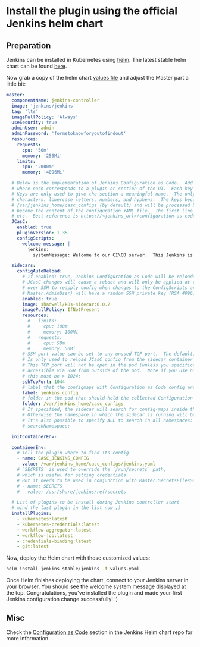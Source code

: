 # Install the plugin using the official Jenkins helm chart

## Preparation

Jenkins can be installed in Kubernetes using [helm](https://github.com/helm/helm).
The latest stable helm chart can be found [here](https://github.com/jenkinsci/helm-charts).

Now grab a copy of the helm chart [values file](https://github.com/jenkinsci/helm-charts/blob/main/charts/jenkins/values.yaml) and adjust the Master part a little bit:

```yaml
master:
  componentName: jenkins-controller
  image: 'jenkins/jenkins'
  tag: 'lts'
  imagePullPolicy: 'Always'
  useSecurity: true
  adminUser: admin
  adminPassword: 'formetoknowforyoutofindout'
  resources:
    requests:
      cpu: '50m'
      memory: '256Mi'
    limits:
      cpu: '2000m'
      memory: '4096Mi'

  # Below is the implementation of Jenkins Configuration as Code.  Add a key under ConfigScripts for each configuration area,
  # where each corresponds to a plugin or section of the UI.  Each key (prior to | character) is just a label, and can be any value.
  # Keys are only used to give the section a meaningful name.  The only restriction is they may only contain RFC 1123 \ DNS label
  # characters: lowercase letters, numbers, and hyphens.  The keys become the name of a configuration YAML file on the controller in
  # /var/jenkins_home/casc_configs (by default) and will be processed by the Configuration as Code plugin.  The lines after each |
  # become the content of the configuration YAML file.  The first line after this is a JCasC root element, eg jenkins, credentials,
  # etc.  Best reference is https://<jenkins_url>/configuration-as-code/reference.  The example below creates a welcome message:
  JCasC:
    enabled: true
    pluginVersion: 1.35
    configScripts:
      welcome-message: |
        jenkins:
          systemMessage: Welcome to our CI\CD server.  This Jenkins is configured and managed 'as code'.

  sidecars:
    configAutoReload:
      # If enabled: true, Jenkins Configuration as Code will be reloaded on-the-fly without a reboot.  If false or not-specified,
      # JCasC changes will cause a reboot and will only be applied at the subsequent start-up.  Auto-reload uses the Jenkins CLI
      # over SSH to reapply config when changes to the ConfigScripts are detected.  The admin user (or account you specify in
      # Master.AdminUser) will have a random SSH private key (RSA 4096) assigned unless you specify OwnSshKey: true.  This will be saved to a k8s secret.
      enabled: true
      image: shadwell/k8s-sidecar:0.0.2
      imagePullPolicy: IfNotPresent
      resources:
        #   limits:
        #     cpu: 100m
        #     memory: 100Mi
        #   requests:
        #     cpu: 50m
        #     memory: 50Mi
      # SSH port value can be set to any unused TCP port.  The default, 1044, is a non-standard SSH port that has been chosen at random.
      # Is only used to reload JCasC config from the sidecar container running in the Jenkins controller pod.
      # This TCP port will not be open in the pod (unless you specifically configure this), so Jenkins will not be
      # accessible via SSH from outside of the pod.  Note if you use non-root pod privileges (RunAsUser & FsGroup),
      # this must be > 1024:
      sshTcpPort: 1044
      # label that the configmaps with Configuration as Code config are marked with:
      label: jenkins_config
      # folder in the pod that should hold the collected Configuration as Code config:
      folder: /var/jenkins_home/casc_configs
      # If specified, the sidecar will search for config-maps inside this namespace.
      # Otherwise the namespace in which the sidecar is running will be used.
      # It's also possible to specify ALL to search in all namespaces:
      # searchNamespace:

  initContainerEnv:

  containerEnv:
    # Tell the plugin where to find its config.
    - name: CASC_JENKINS_CONFIG
      value: /var/jenkins_home/casc_configs/jenkins.yaml
    # `SECRETS` is used to override the `/run/secrets` path,
    # which is useful for setting credentials.
    # But it needs to be used in conjunction with Master.SecretsFilesSecret
    # - name: SECRETS
    #   value: /usr/share/jenkins/ref/secrets

  # List of plugins to be install during Jenkins controller start
  # mind the last plugin in the list now ;)
  installPlugins:
    - kubernetes:latest
    - kubernetes-credentials:latest
    - workflow-aggregator:latest
    - workflow-job:latest
    - credentials-binding:latest
    - git:latest
```

Now, deploy the Helm chart with those customized values:

```bash
helm install jenkins stable/jenkins -f values.yaml
```

Once Helm finishes deploying the chart, connect to your Jenkins server in your browser. You should see the welcome system message displayed at the top. Congratulations, you've installed the plugin and made your first Jenkins configuration change successfully! :)

## Misc

Check the [Configuration as Code](https://github.com/jenkinsci/helm-charts/tree/main/charts/jenkins#configuration-as-code) section in the Jenkins Helm chart repo for more information.
